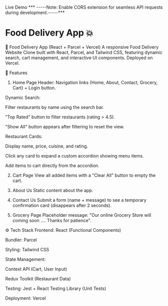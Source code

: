 Live Demo
*** -----Note: Enable CORS extension for seamless API requests during development.-----***

# Food Delivery App 💥
🍔 Food Delivery App (React + Parcel + Vercel)
A responsive Food Delivery Website Clone built with React, Parcel, and Tailwind CSS, featuring dynamic search, cart management, and interactive UI components. Deployed on Vercel.

🚀 Features
1. Home Page
Header: Navigation links (Home, About, Contact, Grocery, Cart) + Login button.

Dynamic Search:

Filter restaurants by name using the search bar.

"Top Rated" button to filter restaurants (rating > 4.5).

"Show All" button appears after filtering to reset the view.

Restaurant Cards:

Display name, price, cuisine, and rating.

Click any card to expand a custom accordion showing menu items.

Add items to cart directly from the accordion.

2. Cart Page
View all added items with a "Clear All" button to empty the cart.

3. About Us
Static content about the app.

4. Contact Us
Submit a form (name + message) to see a temporary confirmation card (disappears after 2 seconds).

5. Grocery Page
Placeholder message: "Our online Grocery Store will coming soon .... Thanks for patience".

⚙️ Tech Stack
Frontend: React (Functional Components)

Bundler: Parcel

Styling: Tailwind CSS

State Management:

Context API (Cart, User Input)

Redux Toolkit (Restaurant Data)

Testing: Jest + React Testing Library (Unit Tests)

Deployment: Vercel
